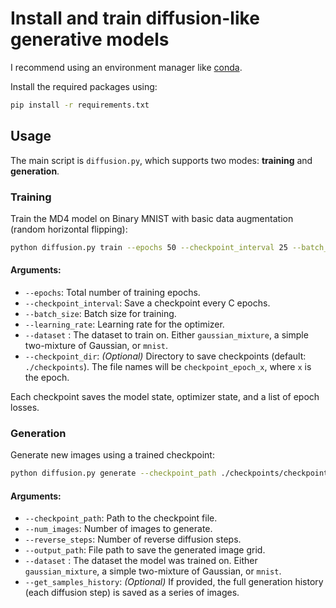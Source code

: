 # Install and train diffusion-like generative models

I recommend using an environment manager like [conda](https://docs.conda.io/projects/conda/en/stable/user-guide/getting-started.html). 

Install the required packages using:

```bash
pip install -r requirements.txt
```


## Usage

The main script is `diffusion.py`, which supports two modes: **training** and **generation**.

### Training

Train the MD4 model on Binary MNIST with basic data augmentation (random horizontal flipping):

```bash
python diffusion.py train --epochs 50 --checkpoint_interval 25 --batch_size 250 --learning_rate 2e-3 --dataset gaussian_mixture 
```

#### Arguments:

- `--epochs`: Total number of training epochs.
- `--checkpoint_interval`: Save a checkpoint every C epochs.
- `--batch_size`: Batch size for training.
- `--learning_rate`: Learning rate for the optimizer.
- `--dataset` : The dataset to train on. Either `gaussian_mixture`, a simple two-mixture of Gaussian, or `mnist`.
- `--checkpoint_dir`: *(Optional)* Directory to save checkpoints (default: `./checkpoints`). The file names will be `checkpoint_epoch_x`, where `x` is the epoch.

Each checkpoint saves the model state, optimizer state, and a list of epoch losses.

### Generation

Generate new images using a trained checkpoint:

```bash
python diffusion.py generate --checkpoint_path ./checkpoints/checkpoint_epoch_50.pth --num_images 1000 --reverse_steps 100  --output_path images/generated.png --dataset gaussian_mixture 
```

#### Arguments:

- `--checkpoint_path`: Path to the checkpoint file.
- `--num_images`: Number of images to generate.
- `--reverse_steps`: Number of reverse diffusion steps.
- `--output_path`: File path to save the generated image grid.
- `--dataset` : The dataset the model was trained on. Either `gaussian_mixture`, a simple two-mixture of Gaussian, or `mnist`.
- `--get_samples_history`: *(Optional)* If provided, the full generation history (each diffusion step) is saved as a series of images.

